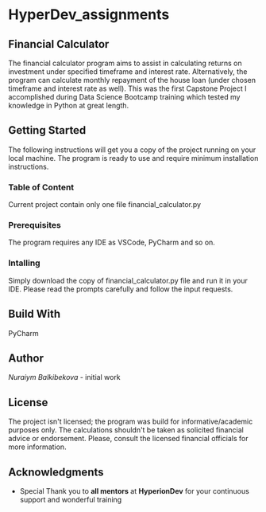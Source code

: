# HyperDev_assignments
## Financial Calculator
The financial calculator program aims to assist in calculating returns on investment under specified timeframe and interest rate. Alternatively, the program can calculate monthly repayment of the house loan (under chosen timeframe and interest rate as well).
This was the first Capstone Project I accomplished during Data Science Bootcamp training which tested my knowledge in Python at great length.
## Getting Started 
The following instructions will get you a copy of the project running on your local machine. The program is ready to use and require minimum installation instructions.
### Table of Content 
Current project contain only one file financial_calculator.py
### Prerequisites
The program requires any IDE as VSCode, PyCharm and so on. 
### Intalling
Simply download the copy of financial_calculator.py file and run it in your IDE. Please read the prompts carefully and follow the input requests.
## Build With
PyCharm
## Author
*Nuraiym Balkibekova* - initial work
## License
The project isn't licensed; the program was build for informative/academic purposes only. The calculations shouldn't be taken as solicited financial advice or endorsement. Please, consult the licensed financial officials for more information. 
## Acknowledgments
* Special Thank you to **all mentors** at **HyperionDev** for your continuous support and wonderful training
